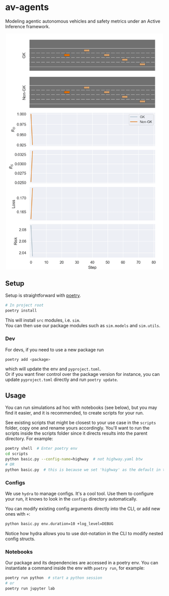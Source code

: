 # av-agents

Modeling agentic autonomous vehicles and safety metrics under an Active Inference framework.

<div align="center">
  <img src="media/double-anim.gif" width="500">
</div>


## Setup

Setup is straightforward with [poetry](https://python-poetry.org/docs/).
```bash
# In project root
poetry install
```
This will install `src` modules, i.e. `sim`.  
You can then use our package modules such as `sim.models` and `sim.utils`.

### Dev
For devs, if you need to use a new package run
```bash
poetry add <package>
```
which will update the env and `pyproject.toml`.  
Or if you want finer control over the package version for instance,
you can update `pyproject.toml` directly and run `poetry update`.

## Usage

You can run simulations ad hoc with notebooks (see below), 
but you may find it easier, and it is recommended, to create scripts for your run.

See existing scripts that might be closest to your use case in the `scripts` folder, copy one and rename yours 
accordingly.
You'll want to run the scripts inside the scripts folder since it directs results into the parent directory. For 
example:

```bash
poetry shell  # Enter poetry env
cd scripts
python basic.py --config-name=highway  # not highway.yaml btw
# OR
python basic.py  # this is because we set 'highway' as the default in the basic.py hydra wrapper
```

### Configs

We use `hydra` to manage configs. It's a cool tool. Use them to configure your run, it knows to look in the 
`configs` directory automatically.

You can modify existing config arguments directly into the CLI, or add new ones with `+`:

```bash
python basic.py env.duration=10 +log_level=DEBUG
```
Notice how hydra allows you to use dot-notation in the CLI to modify nested config structs.

### Notebooks

Our package and its dependencies are accessed in a poetry env.
You can instantiate a command inside the env with `poetry run`, for example:
```bash
poetry run python  # start a python session
# or
poetry run jupyter lab
```

